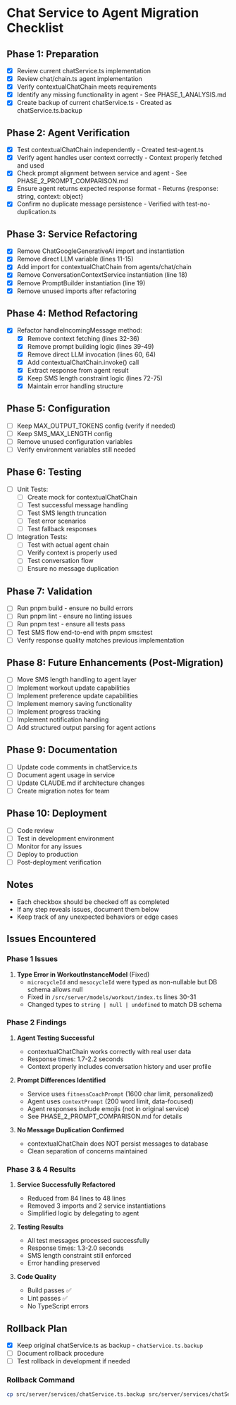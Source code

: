 # Chat Service to Agent Migration Checklist

## Phase 1: Preparation
- [x] Review current chatService.ts implementation
- [x] Review chat/chain.ts agent implementation
- [x] Verify contextualChatChain meets requirements
- [x] Identify any missing functionality in agent - See PHASE_1_ANALYSIS.md
- [x] Create backup of current chatService.ts - Created as chatService.ts.backup

## Phase 2: Agent Verification
- [x] Test contextualChatChain independently - Created test-agent.ts
- [x] Verify agent handles user context correctly - Context properly fetched and used
- [x] Check prompt alignment between service and agent - See PHASE_2_PROMPT_COMPARISON.md
- [x] Ensure agent returns expected response format - Returns {response: string, context: object}
- [x] Confirm no duplicate message persistence - Verified with test-no-duplication.ts

## Phase 3: Service Refactoring
- [x] Remove ChatGoogleGenerativeAI import and instantiation
- [x] Remove direct LLM variable (lines 11-15)
- [x] Add import for contextualChatChain from agents/chat/chain
- [x] Remove ConversationContextService instantiation (line 18)
- [x] Remove PromptBuilder instantiation (line 19)
- [x] Remove unused imports after refactoring

## Phase 4: Method Refactoring
- [x] Refactor handleIncomingMessage method:
  - [x] Remove context fetching (lines 32-36)
  - [x] Remove prompt building logic (lines 39-49)
  - [x] Remove direct LLM invocation (lines 60, 64)
  - [x] Add contextualChatChain.invoke() call
  - [x] Extract response from agent result
  - [x] Keep SMS length constraint logic (lines 72-75)
  - [x] Maintain error handling structure

## Phase 5: Configuration
- [ ] Keep MAX_OUTPUT_TOKENS config (verify if needed)
- [ ] Keep SMS_MAX_LENGTH config
- [ ] Remove unused configuration variables
- [ ] Verify environment variables still needed

## Phase 6: Testing
- [ ] Unit Tests:
  - [ ] Create mock for contextualChatChain
  - [ ] Test successful message handling
  - [ ] Test SMS length truncation
  - [ ] Test error scenarios
  - [ ] Test fallback responses
- [ ] Integration Tests:
  - [ ] Test with actual agent chain
  - [ ] Verify context is properly used
  - [ ] Test conversation flow
  - [ ] Ensure no message duplication

## Phase 7: Validation
- [ ] Run pnpm build - ensure no build errors
- [ ] Run pnpm lint - ensure no linting issues
- [ ] Run pnpm test - ensure all tests pass
- [ ] Test SMS flow end-to-end with pnpm sms:test
- [ ] Verify response quality matches previous implementation

## Phase 8: Future Enhancements (Post-Migration)
- [ ] Move SMS length handling to agent layer
- [ ] Implement workout update capabilities
- [ ] Implement preference update capabilities
- [ ] Implement memory saving functionality
- [ ] Implement progress tracking
- [ ] Implement notification handling
- [ ] Add structured output parsing for agent actions

## Phase 9: Documentation
- [ ] Update code comments in chatService.ts
- [ ] Document agent usage in service
- [ ] Update CLAUDE.md if architecture changes
- [ ] Create migration notes for team

## Phase 10: Deployment
- [ ] Code review
- [ ] Test in development environment
- [ ] Monitor for any issues
- [ ] Deploy to production
- [ ] Post-deployment verification

## Notes
- Each checkbox should be checked off as completed
- If any step reveals issues, document them below
- Keep track of any unexpected behaviors or edge cases

## Issues Encountered
<!-- Document any issues or blockers here -->

### Phase 1 Issues
1. **Type Error in WorkoutInstanceModel** (Fixed)
   - `microcycleId` and `mesocycleId` were typed as non-nullable but DB schema allows null
   - Fixed in `/src/server/models/workout/index.ts` lines 30-31
   - Changed types to `string | null | undefined` to match DB schema

### Phase 2 Findings
1. **Agent Testing Successful**
   - contextualChatChain works correctly with real user data
   - Response times: 1.7-2.2 seconds
   - Context properly includes conversation history and user profile

2. **Prompt Differences Identified**
   - Service uses `fitnessCoachPrompt` (1600 char limit, personalized)
   - Agent uses `contextPrompt` (200 word limit, data-focused)
   - Agent responses include emojis (not in original service)
   - See PHASE_2_PROMPT_COMPARISON.md for details

3. **No Message Duplication Confirmed**
   - contextualChatChain does NOT persist messages to database
   - Clean separation of concerns maintained

### Phase 3 & 4 Results
1. **Service Successfully Refactored**
   - Reduced from 84 lines to 48 lines
   - Removed 3 imports and 2 service instantiations
   - Simplified logic by delegating to agent

2. **Testing Results**
   - All test messages processed successfully
   - Response times: 1.3-2.0 seconds
   - SMS length constraint still enforced
   - Error handling preserved

3. **Code Quality**
   - Build passes ✅
   - Lint passes ✅
   - No TypeScript errors

## Rollback Plan
- [x] Keep original chatService.ts as backup - `chatService.ts.backup`
- [ ] Document rollback procedure
- [ ] Test rollback in development if needed

### Rollback Command
```bash
cp src/server/services/chatService.ts.backup src/server/services/chatService.ts
```